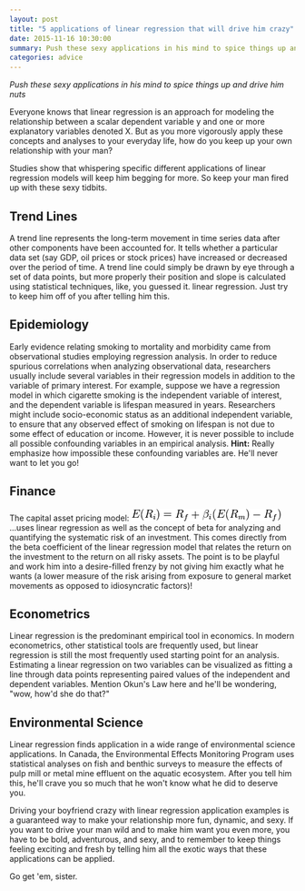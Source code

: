 ```yaml
---
layout: post
title: "5 applications of linear regression that will drive him crazy"
date: 2015-11-16 10:30:00
summary: Push these sexy applications in his mind to spice things up and drive him nuts
categories: advice
---
```


_Push these sexy applications in his mind to spice things up and drive him nuts_

Everyone knows that linear regression is an approach for modeling the relationship between a scalar dependent variable y and one or more explanatory variables denoted X. But as you more vigorously apply these concepts and analyses to your everyday life, how do you keep up your own relationship with your man?

Studies show that whispering specific different applications of linear regression models will keep him begging for more. So keep your man fired up with these sexy tidbits.

## Trend Lines

A trend line represents the long-term movement in time series data after other components have been accounted for. It tells whether a particular data set (say GDP, oil prices or stock prices) have increased or decreased over the period of time. A trend line could simply be drawn by eye through a set of data points, but more properly their position and slope is calculated using statistical techniques, like, you guessed it. linear regression. Just try to keep him off of you after telling him this.

## Epidemiology

Early evidence relating smoking to mortality and morbidity came from observational studies employing regression analysis. In order to reduce spurious correlations when analyzing observational data, researchers usually include several variables in their regression models in addition to the variable of primary interest. For example, suppose we have a regression model in which cigarette smoking is the independent variable of interest, and the dependent variable is lifespan measured in years. Researchers might include socio-economic status as an additional independent variable, to ensure that any observed effect of smoking on lifespan is not due to some effect of education or income. However, it is never possible to include all possible confounding variables in an empirical analysis. 
**Hint:** Really emphasize how impossible these confounding variables are. He'll never want to let you go!

## Finance

The capital asset pricing model:
![pic](/assets/capm.png)
...uses linear regression as well as the concept of beta for analyzing and quantifying the systematic risk of an investment. This comes directly from the beta coefficient of the linear regression model that relates the return on the investment to the return on all risky assets. The point is to be playful and work him into a desire-filled frenzy by not giving him exactly what he wants (a lower measure of the risk arising from exposure to general market movements as opposed to idiosyncratic factors)!


## Econometrics

Linear regression is the predominant empirical tool in economics. In modern econometrics, other statistical tools are frequently used, but linear regression is still the most frequently used starting point for an analysis. Estimating a linear regression on two variables can be visualized as fitting a line through data points representing paired values of the independent and dependent variables. Mention Okun's Law here and he'll be wondering, "wow, how'd she do that?"


## Environmental Science

Linear regression finds application in a wide range of environmental science applications. In Canada, the Environmental Effects Monitoring Program uses statistical analyses on fish and benthic surveys to measure the effects of pulp mill or metal mine effluent on the aquatic ecosystem. After you tell him this, he'll crave you so much that he won't know what he did to deserve you.

Driving your boyfriend crazy with linear regression application examples is a guaranteed way to make your relationship more fun, dynamic, and sexy. If you want to drive your man wild and to make him want you even more, you have to be bold, adventurous, and sexy, and to remember to keep things feeling exciting and fresh by telling him all the exotic ways that these applications can be applied.

Go get 'em, sister.

